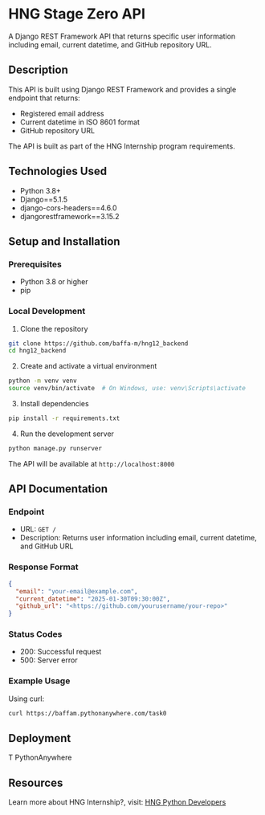 # HNG Stage Zero API

A Django REST Framework API that returns specific user information including email, current datetime, and GitHub repository URL.

## Description

This API is built using Django REST Framework and provides a single endpoint that returns:
- Registered email address
- Current datetime in ISO 8601 format
- GitHub repository URL

The API is built as part of the HNG Internship program requirements.

## Technologies Used

- Python 3.8+
- Django==5.1.5
- django-cors-headers==4.6.0
- djangorestframework==3.15.2

## Setup and Installation

### Prerequisites

- Python 3.8 or higher
- pip

### Local Development

1. Clone the repository
```bash
git clone https://github.com/baffa-m/hng12_backend
cd hng12_backend
```

2. Create and activate a virtual environment
```bash
python -m venv venv
source venv/bin/activate  # On Windows, use: venv\Scripts\activate
```

3. Install dependencies
```bash
pip install -r requirements.txt
```

4. Run the development server
```bash
python manage.py runserver
```

The API will be available at `http://localhost:8000`

## API Documentation

### Endpoint

- URL: `GET /`
- Description: Returns user information including email, current datetime, and GitHub URL

### Response Format

```json
{
  "email": "your-email@example.com",
  "current_datetime": "2025-01-30T09:30:00Z",
  "github_url": "<https://github.com/yourusername/your-repo>"
}
```

### Status Codes

- 200: Successful request
- 500: Server error

### Example Usage

Using curl:
```bash
curl https://baffam.pythonanywhere.com/task0
```

## Deployment

T PythonAnywhere




## Resources

Learn more about HNG Internship?, visit:
[HNG Python Developers](https://hng.tech/hire/python-developers)

